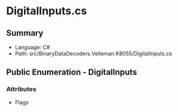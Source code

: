 ﻿# DigitalInputs.cs

## Summary

* Language: C#
* Path: src/BinaryDataDecoders.Velleman.K8055/DigitalInputs.cs

## Public Enumeration - DigitalInputs

### Attributes

 - Flags

